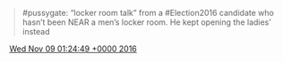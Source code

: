 > \#pussygate: “locker room talk” from a \#Election2016 candidate who  hasn’t been NEAR a men’s locker room\. He kept opening the ladies’ instead

<img src="../../media/tweet.ico" width="12" /> [Wed Nov 09 01:24:49 +0000 2016](https://twitter.com/DromerDenker/status/796161588067794944)